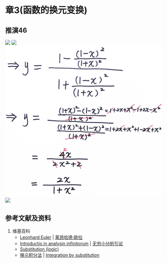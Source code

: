 # 章3(函数的换元变换)

## 推演46

![](/images/无穷和与无穷乘积/欧拉的无穷分析引论中典型的推演实验/章3/推演46/46-1.jpg)
![](/images/无穷和与无穷乘积/欧拉的无穷分析引论中典型的推演实验/章3/推演46/46-2.jpg)
![](/images/无穷和与无穷乘积/欧拉的无穷分析引论中典型的推演实验/章3/推演46/46-3.jpg)
![](/images/无穷和与无穷乘积/欧拉的无穷分析引论中典型的推演实验/章3/推演46/46-4.jpg)

## 参考文献及资料

1. 维基百科
	- [Leonhard Euler](https://en.wikipedia.org/wiki/Leonhard_Euler) | [莱昂哈德·欧拉](https://zh.wikipedia.org/wiki/%E8%90%8A%E6%98%82%E5%93%88%E5%BE%B7%C2%B7%E6%AD%90%E6%8B%89) 
	- [Introductio in analysin infinitorum](https://en.wikipedia.org/wiki/Introductio_in_analysin_infinitorum) | [无穷小分析引论](https://zh.wikipedia.org/wiki/%E6%97%A0%E7%A9%B7%E5%B0%8F%E5%88%86%E6%9E%90%E5%BC%95%E8%AE%BA)
	- [Substitution (logic)](https://en.wikipedia.org/wiki/Substitution_(logic)#Algebra)
	- [换元积分法](https://zh.wikipedia.org/wiki/换元积分法) | [Integration by substitution](https://en.wikipedia.org/wiki/Integration_by_substitution)	




